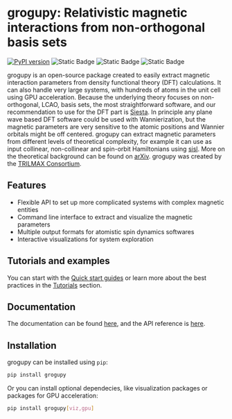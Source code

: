 # grogupy: Relativistic magnetic interactions from non-orthogonal basis sets

[![PyPI version](https://badge.fury.io/py/grogupy.svg)](https://badge.fury.io/py/grogupy)
![Static Badge](https://img.shields.io/badge/python-3.9%20%7C%203.10%20%7C%203.11%20%7C%203.12%20%7C%203.13%20%7C-blue)
![Static Badge](https://img.shields.io/badge/License-MIT-blue)
![Static Badge](https://img.shields.io/badge/Code%20style-Black-black)

grogupy is an open-source package created to easily extract magnetic interaction 
parameters from density functional theory (DFT) calculations. It can also handle 
very large systems, with hundreds of atoms in the unit cell using GPU acceleration. 
Because the underlying theory focuses on non-orthogonal, LCAO, basis sets, the 
most straightforward software, and our recommendation to use for the DFT part is 
[Siesta](https://siesta-project.org/siesta). In principle any plane wave based 
DFT software could be used with Wannierization, but the magnetic parameters are 
very sensitive to the atomic positions and Wannier orbitals might be off centered.
grogupy can extract magnetic parameters from different levels of theoretical 
complexity, for example it can use as input collinear, non-collinear and spin-orbit
Hamiltonians using [sisl](https://sisl.readthedocs.io/en/latest/index.html). More 
on the theoretical background can be found on [arXiv](https://arxiv.org/abs/2309.02558). 
grogupy was created by the [TRILMAX Consortium](https://trilmax.elte.hu).

## Features ##

- Flexible API to set up more complicated systems with complex magnetic entities
- Command line interface to extract and visualize the magnetic parameters
- Multiple output formats for atomistic spin dynamics softwares
- Interactive visualizations for system exploration

## Tutorials and examples ##

You can start with the [Quick start guides](https://danielpozsar.web.elte.hu/grogupy/quickstart/index.html) or learn more about the best practices in the [Tutorials](https://danielpozsar.web.elte.hu/grogupy/tutorials/index.html) section.

## Documentation ##

The documentation can be found [here](https://danielpozsar.web.elte.hu/grogupy/index.html), 
and the API reference is [here](https://danielpozsar.web.elte.hu/grogupy/API/modules.html).

## Installation ##

grogupy can be installed using `pip`:

```bash
pip install grogupy
```

Or you can install optional dependecies, like visualization packages or packages for 
GPU acceleration:

```bash
pip install grogupy[viz,gpu]
```
